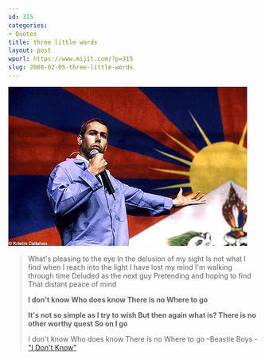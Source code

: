 ```yaml
---
id: 315
categories:
- Quotes
title: three little words
layout: post
wpurl: https://www.mijit.com/?p=315
slug: 2008-02-05-three-little-words
---
```

<img src='/images/2008/02/adamy.jpg' alt='adamy.jpg' />

<blockquote>What's pleasing to the eye
In the delusion of my sight
Is not what I find when I reach into the light
I have lost my mind
I'm walking through time
Deluded as the next guy
Pretending and hoping to find
That distant peace of mind

<strong>I don't know
Who does know
There is no
Where to go

It's not so simple as I try to wish
But then again what is?
There is no other worthy quest
So on I go</strong>

I don't know
Who does know
There is no
Where to go
–Beastie Boys - <a href="https://www.amazon.com/exec/obidos/ASIN/B000007TE8/ref=nosim/mijitcom">"I Don't Know"</a>
</blockquote>
